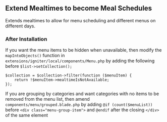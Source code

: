 ## Extend Mealtimes to become Meal Schedules

Extends mealtimes to allow for menu scheduling and different menus on different days.

### After Installation
If you want the menu items to be hidden when unavailable, then modify the `mapIntoObjects()` function in `extensions/igniter/local/components/Menu.php` by adding the following before `$list->setCollection();`

 
```
$collection = $collection->filter(function ($menuItem) {
	return !$menuItem->mealtimeIsNotAvailable;
});
```

If you are grouping by categories and want categories with no items to be removed from the menu list, then amend `components/menu/grouped.blade.php` by adding  `@if (count($menuList)) `before `<div class="menu-group-item">` and `@endif` after the closing `</div>` of the same element